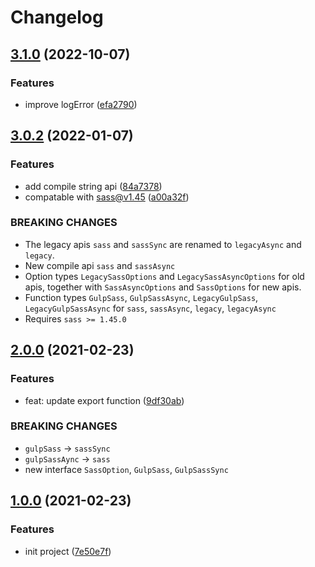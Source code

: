 # Changelog

## [3.1.0](https://github.com/Mister-Hope/gulp-sass/compare/v3.0.2...v3.1.0) (2022-10-07)

### Features

- improve logError ([efa2790](https://github.com/Mister-Hope/gulp-sass/commit/efa27908694df0f416845d4ab342a91a2417f33b))

## [3.0.2](https://github.com/Mister-Hope/gulp-sass/compare/v2.0.0...v3.0.2) (2022-01-07)

### Features

- add compile string api ([84a7378](https://github.com/Mister-Hope/gulp-sass/commit/84a7378632edd680837d0bc04fcadb5b127a7bdd))
- compatable with sass@v1.45 ([a00a32f](https://github.com/Mister-Hope/gulp-sass/commit/a00a32fb7a7f2c7941b7b5051b452e7ebb5c07bd))

### BREAKING CHANGES

- The legacy apis `sass` and `sassSync` are renamed to `legacyAsync` and `legacy`.
- New compile api `sass` and `sassAsync`
- Option types `LegacySassOptions` and `LegacySassAsyncOptions` for old apis, together with `SassAsyncOptions` and `SassOptions` for new apis.
- Function types `GulpSass`, `GulpSassAsync`, `LegacyGulpSass`, `LegacyGulpSassAsync` for `sass`, `sassAsync`, `legacy`, `legacyAsync`
- Requires `sass >= 1.45.0`

## [2.0.0](https://github.com/Mister-Hope/gulp-sass/compare/v1.0.0...v2.0.0) (2021-02-23)

### Features

- feat: update export function ([9df30ab](https://github.com/Mister-Hope/gulp-sass/commit/9df30ab0054f07531e8b845139c57c8c555af6e9))

### BREAKING CHANGES

- `gulpSass` -> `sassSync`
- `gulpSassAync` -> `sass`
- new interface `SassOption`, `GulpSass`, `GulpSassSync`

## [1.0.0](https://github.com/Mister-Hope/gulp-sass/compare/7e50e7ff47dfac3ab08b61e1ea8a510a20ee29f0...v1.0.0) (2021-02-23)

### Features

- init project ([7e50e7f](https://github.com/Mister-Hope/gulp-sass/commit/7e50e7ff47dfac3ab08b61e1ea8a510a20ee29f0))
